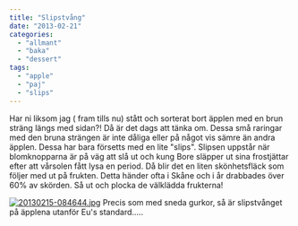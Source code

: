 ```yaml
---
title: "Slipstvång"
date: "2013-02-21"
categories: 
  - "allmant"
  - "baka"
  - "dessert"
tags: 
  - "apple"
  - "paj"
  - "slips"
---
```


Har ni liksom jag ( fram tills nu) stått och sorterat bort äpplen med en brun sträng längs med sidan?! Då är det dags att tänka om. Dessa små raringar med den bruna strängen är inte dåliga eller på något vis sämre än andra äpplen. Dessa har bara försetts med en lite "slips". Slipsen uppstår när blomknopparna är på väg att slå ut och kung Bore släpper ut sina frostjättar efter att vårsolen fått lysa en period. Då blir det en liten skönhetsfläck som följer med ut på frukten. Detta händer ofta i Skåne och i år drabbades över 60% av skörden. Så ut och plocka de välklädda frukterna!

[![20130215-084644.jpg](images/20130215-084644.jpg)](http://import.local/wp-content/uploads/2013/02/20130215-084644.jpg) Precis som med sneda gurkor, så är slipstvånget på äpplena utanför Eu's standard.....
